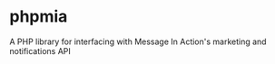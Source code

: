 phpmia
======

A PHP library for interfacing with Message In Action's marketing and notifications API 
